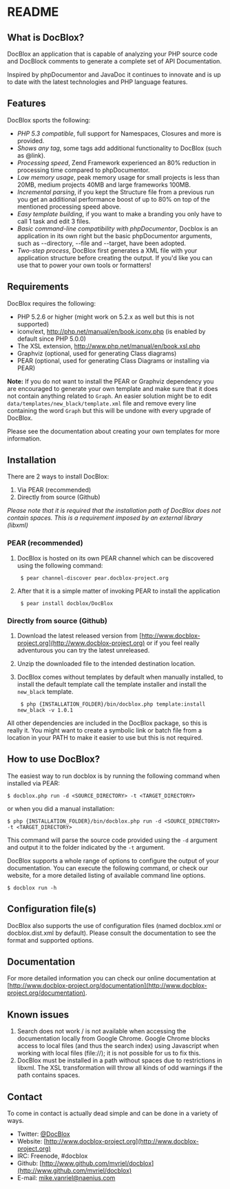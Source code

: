 README
======

What is DocBlox?
----------------

DocBlox an application that is capable of analyzing your PHP source code and
DocBlock comments to generate a complete set of API Documentation.

Inspired by phpDocumentor and JavaDoc it continues to innovate and is up to date
with the latest technologies and PHP language features.

Features
--------

DocBlox sports the following:

* *PHP 5.3 compatible*, full support for Namespaces, Closures and more is provided.
* *Shows any tag*, some tags add additional functionality to DocBlox (such as @link).
* *Processing speed*, Zend Framework experienced an 80% reduction in processing time compared to phpDocumentor.
* *Low memory usage*, peak memory usage for small projects is less than 20MB, medium projects 40MB and large frameworks 100MB.
* *Incremental parsing*, if you kept the Structure file from a previous run you get an additional performance boost of up
  to 80% on top of the mentioned processing speed above.
* *Easy template building*, if you want to make a branding you only have to call 1 task and edit 3 files.
* *Basic command-line compatibility with phpDocumentor*, Docblox is an application in its own right but the
  basic phpDocumentor arguments, such as --directory, --file and --target, have been adopted.
* *Two-step process*, DocBlox first generates a XML file with your application structure before creating the output.
  If you'd like you can use that to power your own tools or formatters!

Requirements
------------

DocBlox requires the following:

* PHP 5.2.6 or higher (might work on 5.2.x as well but this is not supported)
* iconv/ext, http://php.net/manual/en/book.iconv.php (is enabled by default since PHP 5.0.0)
* The XSL extension, http://www.php.net/manual/en/book.xsl.php
* Graphviz (optional, used for generating Class diagrams)
* PEAR (optional, used for generating Class Diagrams or installing via PEAR)

**Note:**
If you do not want to install the PEAR or Graphviz dependency you are encouraged to generate your own template and make sure that it does not contain anything related to `Graph`.
An easier solution might be to edit `data/templates/new_black/template.xml` file and remove every line containing the word `Graph` but this will be undone with every upgrade of DocBlox.

Please see the documentation about creating your own templates for more information.

Installation
------------

There are 2 ways to install DocBlox:

1. Via PEAR (recommended)
2. Directly from source (Github)

_*Please note* that it is required that the installation path of DocBlox does not
contain spaces. This is a requirement imposed by an external library (libxml)_

### PEAR (recommended)

1. DocBlox is hosted on its own PEAR channel which can be discovered using the following command:

        $ pear channel-discover pear.docblox-project.org

2. After that it is a simple matter of invoking PEAR to install the application

        $ pear install docblox/DocBlox

### Directly from source (Github)

1. Download the latest released version from [http://www.docblox-project.org](http://www.docblox-project.org) or
   if you feel really adventurous you can try the latest unreleased.
2. Unzip the downloaded file to the intended destination location.
3. DocBlox comes without templates by default when manually installed, to install
   the default template call the template installer and install the `new_black`
   template.

        $ php {INSTALLATION_FOLDER}/bin/docblox.php template:install new_black -v 1.0.1

All other dependencies are included in the DocBlox package, so this is really it.
You might want to create a symbolic link or batch file from a location in your PATH
to make it easier to use but this is not required.

How to use DocBlox?
-------------------

The easiest way to run docblox is by running the following command when installed via PEAR:

    $ docblox.php run -d <SOURCE_DIRECTORY> -t <TARGET_DIRECTORY>

or when you did a manual installation:

    $ php {INSTALLATION_FOLDER}/bin/docblox.php run -d <SOURCE_DIRECTORY> -t <TARGET_DIRECTORY>

This command will parse the source code provided using the `-d` argument and
output it to the folder indicated by the `-t` argument.

DocBlox supports a whole range of options to configure the output of your documentation.
You can execute the following command, or check our website, for a more detailed listing of available command line options.

    $ docblox run -h

Configuration file(s)
---------------------

DocBlox also supports the use of configuration files (named docblox.xml or docblox.dist.xml by default).
Please consult the documentation to see the format and supported options.

Documentation
-------------

For more detailed information you can check our online documentation at [http://www.docblox-project.org/documentation](http://www.docblox-project.org/documentation).

Known issues
------------

1. Search does not work / is not available when accessing the documentation locally from Google Chrome.
   Google Chrome blocks access to local files (and thus the search index) using Javascript when working
   with local files (file://); it is not possible for us to fix this.
2. DocBlox must be installed in a path without spaces due to restrictions in libxml. The XSL transformation
   will throw all kinds of odd warnings if the path contains spaces.

Contact
-------

To come in contact is actually dead simple and can be done in a variety of ways.

* Twitter: [@DocBlox](http://twitter.com/docblox)
* Website: [http://www.docblox-project.org](http://www.docblox-project.org)
* IRC:     Freenode, #docblox
* Github:  [http://www.github.com/mvriel/docblox](http://www.github.com/mvriel/docblox)
* E-mail:  [mike.vanriel@naenius.com](mailto:mike.vanriel@naenius.com)
